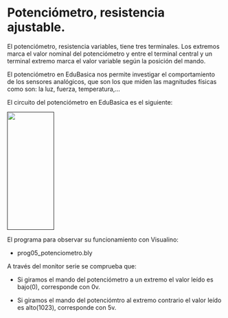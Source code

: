 # Potenciómetro, resistencia ajustable.
El potenciómetro, resistencia variables, tiene tres terminales. Los extremos marca el valor nominal del potenciómetro y
entre el terminal central y un terminal extremo marca el valor variable según la posición del mando.

El potenciómetro en EduBasica nos permite investigar el comportamiento de los sensores analógicos, que son
los que miden las magnitudes físicas como son: la luz, fuerza, temperatura,...

El circuito del potenciómetro en EduBasica es el siguiente:

<a href="" target="_blank"><img width="109" height="274" border="0" align="center" src="potenciometro_cirEdubasica.png "/></a>

El programa para observar su funcionamiento con Visualino:

- prog05_potenciometro.bly

A través del monitor serie se comprueba que:

- Si giramos el mando del potenciómetro a un extremo el valor leído es bajo(0), corresponde con 0v.

- Si giramos el mando del potenciómtro al extremo contrario el valor leído es alto(1023), corresponde con 5v.
